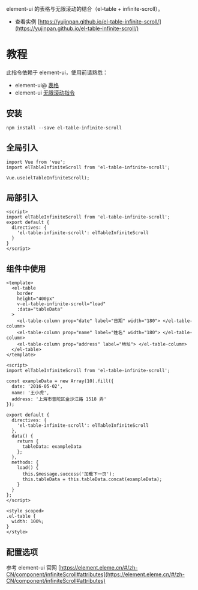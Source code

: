 element-ui 的表格与无限滚动的结合（el-table + infinite-scroll）。

- 查看实例 [https://yujinpan.github.io/el-table-infinite-scroll/](https://yujinpan.github.io/el-table-infinite-scroll/)

# 教程

此指令依赖于 element-ui，使用前请熟悉：

- element-ui@ [表格](https://element.eleme.cn/#/zh-CN/component/table)
- element-ui [无限滚动指令](https://element.eleme.cn/#/zh-CN/component/infiniteScroll)

## 安装

```
npm install --save el-table-infinite-scroll
```

## 全局引入

```
import Vue from 'vue';
import elTableInfiniteScroll from 'el-table-infinite-scroll';

Vue.use(elTableInfiniteScroll);
```

## 局部引入

```vue
<script>
import elTableInfiniteScroll from 'el-table-infinite-scroll';
export default {
  directives: {
    'el-table-infinite-scroll': elTableInfiniteScroll
  }
}
</script>
```

## 组件中使用

```vue
<template>
  <el-table
    border
    height="400px"
    v-el-table-infinite-scroll="load"
    :data="tableData"
  >
    <el-table-column prop="date" label="日期" width="180"> </el-table-column>
    <el-table-column prop="name" label="姓名" width="180"> </el-table-column>
    <el-table-column prop="address" label="地址"> </el-table-column>
  </el-table>
</template>

<script>
import elTableInfiniteScroll from 'el-table-infinite-scroll';

const exampleData = new Array(10).fill({
  date: '2016-05-02',
  name: '王小虎',
  address: '上海市普陀区金沙江路 1518 弄'
});

export default {
  directives: {
    'el-table-infinite-scroll': elTableInfiniteScroll
  },
  data() {
    return {
      tableData: exampleData
    };
  },
  methods: {
    load() {
      this.$message.success('加载下一页');
      this.tableData = this.tableData.concat(exampleData);
    }
  }
};
</script>

<style scoped>
.el-table {
  width: 100%;
}
</style>
```

## 配置选项

参考 element-ui 官网 [https://element.eleme.cn/#/zh-CN/component/infiniteScroll#attributes](https://element.eleme.cn/#/zh-CN/component/infiniteScroll#attributes)
